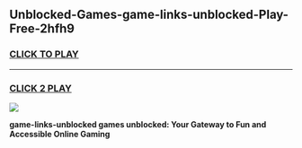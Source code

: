
## Unblocked-Games-game-links-unblocked-Play-Free-2hfh9
<h3>
<a href="https://premium76.site?title=game-links-unblocked&ref=09A">CLICK TO PLAY</a></h3>
<hr>

<h3>
<a href="https://premium76.site?title=game-links-unblocked&ref=09A">CLICK 2 PLAY</a>
  
</h3>

<a href="https://premium76.site?title=game-links-unblocked&ref=09A"><img src="https://clearcache.store/games.png"></a>


**game-links-unblocked games unblocked: Your Gateway to Fun and Accessible Online Gaming**
